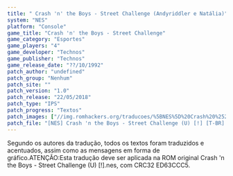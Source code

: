 ```yaml
---
title: " Crash 'n' the Boys - Street Challenge (Andyriddler e Natália)"
system: "NES"
platform: "Console"
game_title: "Crash 'n' the Boys - Street Challenge"
game_category: "Esportes"
game_players: "4"
game_developer: "Technos"
game_publisher: "Technos"
game_release_date: "??/10/1992"
patch_author: "undefined"
patch_group: "Nenhum"
patch_site: ""
patch_version: "1.0"
patch_release: "22/05/2018"
patch_type: "IPS"
patch_progress: "Textos"
patch_images: ["//img.romhackers.org/traducoes/%5BNES%5D%20Crash%20%2527n%20the%20Boys%20-%20Street%20Challenge%20-%20Andyriddler%20e%20Nat%C3%A1lia%20-%201.png","//img.romhackers.org/traducoes/%5BNES%5D%20Crash%20%2527n%20the%20Boys%20-%20Street%20Challenge%20-%20Andyriddler%20e%20Nat%C3%A1lia%20-%202.png","//img.romhackers.org/traducoes/%5BNES%5D%20Crash%20%2527n%20the%20Boys%20-%20Street%20Challenge%20-%20Andyriddler%20e%20Nat%C3%A1lia%20-%203.png"]
patch_file: "[NES] Crash 'n the Boys - Street Challenge (U) [!] [T-BR] [T-Andyriddler e Natália G-Nenhum] [V-1.0 P-100% A-2018].zip"
---
```

Segundo os autores da tradução, todos os textos foram traduzidos e acentuados, assim como as mensagens em forma de gráfico.ATENÇÃO:Esta tradução deve ser aplicada na ROM original Crash 'n the Boys - Street Challenge (U) [!].nes, com CRC32 ED63CCC5.